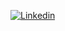 [![Linkedin](https://img.shields.io/badge/LinkedIn-0077B5?style=flat&logo=linkedin&logoColor=white)](https://www.linkedin.com/in/moelzanaty3/)